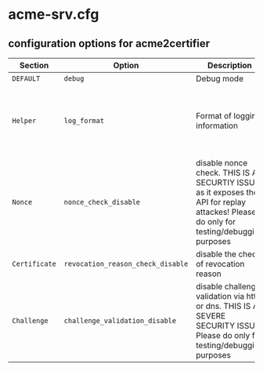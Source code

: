 # acme-srv.cfg

## configuration options for acme2certifier


| Section | Option | Description | Values | default|
| --------| -------| ------------| -------| -------|
| `DEFAULT` | `debug`  | Debug mode| True/False| False|
| `Helper` | `log_format` | Format of logging information | check the 'LogRecord attributes' Section of the [python logging module](https://docs.python.org/3/library/logging.html)| `%(message)s`|
| `Nonce`| `nonce_check_disable` | disable nonce check. THIS IS A SECURTIY ISSUE as it exposes the API for replay attackes! Please do only for testing/debugging purposes | True/False | False|
| `Certificate` | `revocation_reason_check_disable` | disable the check of revocation reason | True/False | False|
| `Challenge` | `challenge_validation_disable` | disable challenge validation via http or dns. THIS IS A SEVERE SECURITY ISSUE! Please do only for testing/debugging purposes | True/False | False|

